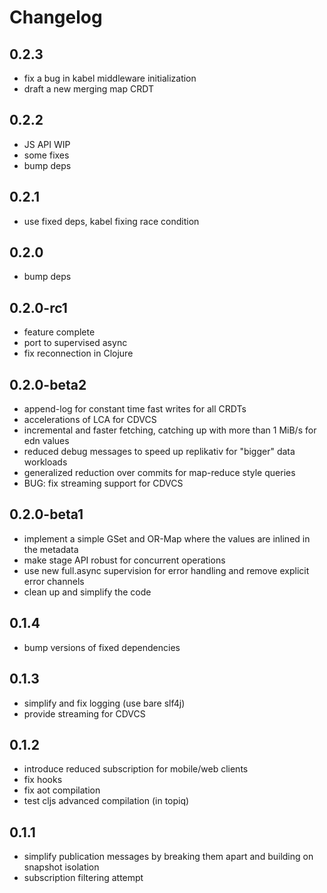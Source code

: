 # Changelog

## 0.2.3
   - fix a bug in kabel middleware initialization
   - draft a new merging map CRDT

## 0.2.2
   - JS API WIP
   - some fixes
   - bump deps

## 0.2.1
   - use fixed deps, kabel fixing race condition

## 0.2.0
   - bump deps

## 0.2.0-rc1
   - feature complete
   - port to supervised async
   - fix reconnection in Clojure

## 0.2.0-beta2
   - append-log for constant time fast writes for all CRDTs
   - accelerations of LCA for CDVCS
   - incremental and faster fetching, catching up with more than 1 MiB/s for edn values
   - reduced debug messages to speed up replikativ for "bigger" data workloads
   - generalized reduction over commits for map-reduce style queries
   - BUG: fix streaming support for CDVCS

## 0.2.0-beta1
   - implement a simple GSet and OR-Map where the values are inlined in the metadata
   - make stage API robust for concurrent operations
   - use new full.async supervision for error handling and remove explicit error channels
   - clean up and simplify the code

## 0.1.4
   - bump versions of fixed dependencies

## 0.1.3
   - simplify and fix logging (use bare slf4j)
   - provide streaming for CDVCS

## 0.1.2
   - introduce reduced subscription for mobile/web clients
   - fix hooks
   - fix aot compilation
   - test cljs advanced compilation (in topiq)

## 0.1.1
   - simplify publication messages by breaking them apart and building on snapshot isolation
   - subscription filtering attempt
 
